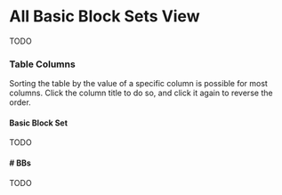 # All Basic Block Sets View

TODO

### Table Columns
Sorting the table by the value of a specific column is possible for most columns.
Click the column title to do so, and click it again to reverse the order.

#### Basic Block Set
TODO

#### # BBs
TODO
